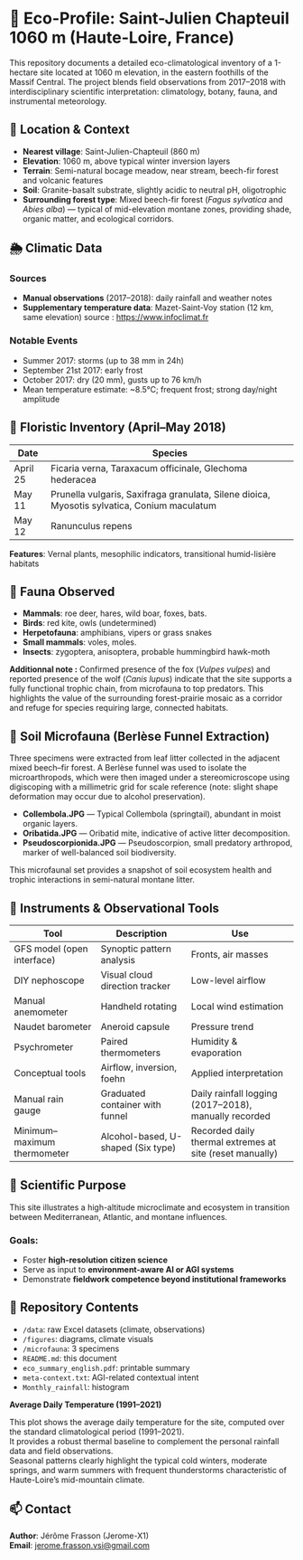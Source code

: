 # 🌿 Eco-Profile: Saint-Julien Chapteuil 1060 m (Haute-Loire, France)

This repository documents a detailed eco-climatological inventory of a 1-hectare site located at 1060 m elevation, in the eastern foothills of the Massif Central. The project blends field observations from 2017–2018 with interdisciplinary scientific interpretation: climatology, botany, fauna, and instrumental meteorology.

## 📍 Location & Context

- **Nearest village**: Saint-Julien-Chapteuil (860 m)
- **Elevation**: 1060 m, above typical winter inversion layers
- **Terrain**: Semi-natural bocage meadow, near stream, beech-fir forest and volcanic features
- **Soil**: Granite-basalt substrate, slightly acidic to neutral pH, oligotrophic
- **Surrounding forest type**: Mixed beech-fir forest (*Fagus sylvatica* and *Abies alba*) — typical of mid-elevation montane zones, providing shade, organic matter, and ecological corridors.

## 🌦️ Climatic Data

### Sources
- **Manual observations** (2017–2018): daily rainfall and weather notes
- **Supplementary temperature data**: Mazet-Saint-Voy station (12 km, same elevation) source : https://www.infoclimat.fr

### Notable Events
- Summer 2017: storms (up to 38 mm in 24h)
- September 21st 2017: early frost
- October 2017: dry (20 mm), gusts up to 76 km/h
- Mean temperature estimate: ~8.5°C; frequent frost; strong day/night amplitude

## 🌿 Floristic Inventory (April–May 2018)

| Date       | Species |
|------------|---------|
| April 25   | Ficaria verna, Taraxacum officinale, Glechoma hederacea |
| May 11     | Prunella vulgaris, Saxifraga granulata, Silene dioica, Myosotis sylvatica, Conium maculatum |
| May 12     | Ranunculus repens |

**Features**: Vernal plants, mesophilic indicators, transitional humid-lisière habitats

## 🐾 Fauna Observed

- **Mammals**: roe deer, hares, wild boar, foxes, bats.
- **Birds**: red kite, owls (undetermined)
- **Herpetofauna**: amphibians, vipers or grass snakes
- **Small mammals**: voles, moles.
- **Insects**: zygoptera, anisoptera, probable hummingbird hawk-moth

**Additionnal note :**
Confirmed presence of the fox (*Vulpes vulpes*) and reported presence of the wolf (*Canis lupus*) indicate that the site supports a fully functional trophic chain, from microfauna to top predators. This highlights the value of the surrounding forest-prairie mosaic as a corridor and refuge for species requiring large, connected habitats.

## 🔬 Soil Microfauna (Berlèse Funnel Extraction)

Three specimens were extracted from leaf litter collected in the adjacent mixed beech–fir forest. A Berlèse funnel was used to isolate the microarthropods, which were then imaged under a stereomicroscope using digiscoping with a millimetric grid for scale reference (note: slight shape deformation may occur due to alcohol preservation).

- **Collembola.JPG** — Typical Collembola (springtail), abundant in moist organic layers.
- **Oribatida.JPG** — Oribatid mite, indicative of active litter decomposition.
- **Pseudoscorpionida.JPG** — Pseudoscorpion, small predatory arthropod, marker of well-balanced soil biodiversity.

This microfaunal set provides a snapshot of soil ecosystem health and trophic interactions in semi-natural montane litter.


## 🔧 Instruments & Observational Tools

| Tool | Description | Use |
|------|-------------|-----|
| GFS model (open interface) | Synoptic pattern analysis | Fronts, air masses |
| DIY nephoscope | Visual cloud direction tracker | Low-level airflow |
| Manual anemometer | Handheld rotating | Local wind estimation |
| Naudet barometer | Aneroid capsule | Pressure trend |
| Psychrometer | Paired thermometers | Humidity & evaporation |
| Conceptual tools | Airflow, inversion, foehn | Applied interpretation |
| Manual rain gauge | Graduated container with funnel | Daily rainfall logging (2017–2018), manually recorded |
| Minimum–maximum thermometer | Alcohol-based, U-shaped (Six type) | Recorded daily thermal extremes at site (reset manually) |

## 🧠 Scientific Purpose

This site illustrates a high-altitude microclimate and ecosystem in transition between Mediterranean, Atlantic, and montane influences.

### Goals:
- Foster **high-resolution citizen science**
- Serve as input to **environment-aware AI or AGI systems**
- Demonstrate **fieldwork competence beyond institutional frameworks**

## 📁 Repository Contents

- `/data`: raw Excel datasets (climate, observations)
- `/figures`: diagrams, climate visuals
- `/microfauna`: 3 specimens
- `README.md`: this document
- `eco_summary_english.pdf`: printable summary
- `meta-context.txt`: AGI-related contextual intent
- `Monthly_rainfall`: histogram

**Average Daily Temperature (1991–2021)**

This plot shows the average daily temperature for the site, computed over the standard climatological period (1991–2021).  
It provides a robust thermal baseline to complement the personal rainfall data and field observations.  
Seasonal patterns clearly highlight the typical cold winters, moderate springs, and warm summers with frequent thunderstorms characteristic of Haute-Loire’s mid-mountain climate.

## 📫 Contact

**Author**: Jérôme Frasson (Jerome-X1)  
**Email**: jerome.frasson.vsi@gmail.com  

